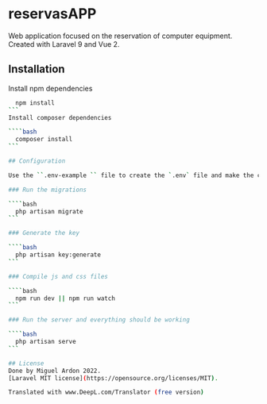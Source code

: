 # reservasAPP

Web application focused on the reservation of computer equipment. Created with Laravel 9 and Vue 2.

## Installation

Install npm dependencies

````bash
  npm install
```
Install composer dependencies

````bash
  composer install
```

## Configuration

Use the ``.env-example `` file to create the `.env` file and make the connection to the database.

### Run the migrations

````bash
  php artisan migrate
```

### Generate the key

````bash
  php artisan key:generate
```

### Compile js and css files

````bash
  npm run dev || npm run watch
```

### Run the server and everything should be working

````bash
  php artisan serve
```

## License
Done by Miguel Ardon 2022.
[Laravel MIT license](https://opensource.org/licenses/MIT).

Translated with www.DeepL.com/Translator (free version)
